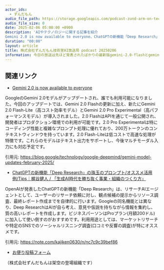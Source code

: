 ```yaml
---
actor_ids:
  - ずんだもん
audio_file_path: https://storage.googleapis.com/podcast-zund-arm-on-tech/audio/株式会社ずんだもん技術室AI放送局_podcast_20250206.mp3
audio_file_size: 0
date: 2025-02-06 05:00:00 +0900
description: 'AIやテクノロジーに関する記事を紹介  
Gemini 2.0 is now available to everyone、ChatGPTの新機能「Deep Research」の珠玉のプロンプト/オススメ活用例/Tips｜梶谷健人 / 「生成AI時代を勝ち抜く事業・組織のつくり方」'
duration: "00:00"
layout: article
title: 株式会社ずんだもん技術室AI放送局 podcast 20250206
information: 今日の放送は先ほど発表されたばかりの最新版gemini-2.0-flashとgemini-2.0-pro-expでお届けしているのだ。
---
```


## 関連リンク


- [Gemini 2.0 is now available to everyone](https://blog.google/technology/google-deepmind/gemini-model-updates-february-2025/)  


GoogleのGemini 2.0モデルがアップデートされ、誰でも利用可能になりました。今回のアップデートでは、Gemini 2.0 Flashの更新に加え、新たにGemini 2.0 Flash-Lite（高コスト効率モデル）とGemini 2.0 Pro Experimental（高パフォーマンスモデル）が導入されました。2.0 FlashはAPIを通じて一般公開され、開発者はプロダクション環境での利用が可能です。2.0 Pro Experimentalは特にコーディング性能と複雑なプロンプト処理に優れており、200万トークンのコンテキストウィンドウを持っています。2.0 Flash-Liteは低コストで高速な処理が特徴です。これらのモデルはテキスト出力をサポートし、今後マルチモーダル入力にも対応予定です。


引用元: https://blog.google/technology/google-deepmind/gemini-model-updates-february-2025/


- [ChatGPTの新機能「Deep Research」の珠玉のプロンプト/オススメ活用例/Tips｜梶谷健人 / 「生成AI時代を勝ち抜く事業・組織のつくり方」](https://note.com/kajiken0630/n/nc7c9c39bef86)  


OpenAIが発表したChatGPTの新機能「Deep Research」は、リサーチAIエージェントとして、ユーザーのリサーチ依頼に対し、観点候補の提示からリソース調査、最終レポート作成までを自律的に行います。Googleの同名機能とは異なり、Deep ResearchはAIが自ら考え、意見や仮説を持ちながら情報を集約し、質の高いレポートを作成します。ビジネスパーソンはProプラン(月額200ドル)に加入して使い倒すのがおすすめです。利用用途としては、マーケットリサーチや特定のSNSでのソーシャルリスニング調査(口コミや反響の調査)が特にオススメです。


引用元: https://note.com/kajiken0630/n/nc7c9c39bef86



- [お便り投稿フォーム](https://forms.gle/ffg4JTfqdiqK62qf9)

（株式会社ずんだもんは架空の登場組織です）
